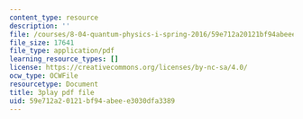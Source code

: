 ```yaml
---
content_type: resource
description: ''
file: /courses/8-04-quantum-physics-i-spring-2016/59e712a20121bf94abeee3030dfa3389_5u-9lFhCl5w.pdf
file_size: 17641
file_type: application/pdf
learning_resource_types: []
license: https://creativecommons.org/licenses/by-nc-sa/4.0/
ocw_type: OCWFile
resourcetype: Document
title: 3play pdf file
uid: 59e712a2-0121-bf94-abee-e3030dfa3389
---
```

